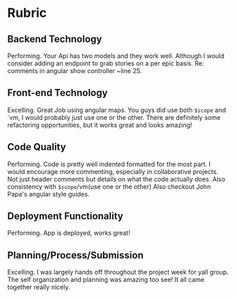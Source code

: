 # Rubric

## Backend Technology
Performing. Your Api has two models and they work well. Although I would consider adding an endpoint to grab stories on a per epic basis. Re: comments in angular show controller ~line 25.

## Front-end Technology
Excelling. Great Job using angular maps. You guys did use both `$scope` and `vm, I would probably just use one or the other. There are definitely some refactoring opportunities, but it works great and looks amazing!

## Code Quality
Performing. Code is pretty well indented formatted for the most part. I would encourage more commenting, especially in collaborative projects. Not just header comments but details on what the code actually does. Also consistency with `$scope`/vm(use one or the other) Also checkout John Papa's angular style guides.


## Deployment Functionality
Performing. App is deployed, works great!

## Planning/Process/Submission
Excelling. I was largely hands off throughout the project week for yall group. The self organization and planning was amazing too see! It all came together really nicely.
